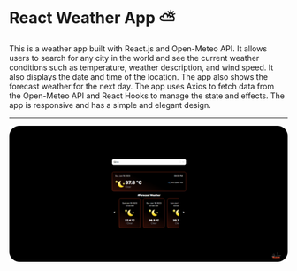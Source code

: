 # React Weather App ⛅

This is a weather app built with React.js and Open-Meteo API. It allows users to search for any city in the world and see the current weather conditions such as temperature, weather description, and wind speed. It also displays the date and time of the location. The app also shows the forecast weather for the next day. The app uses Axios to fetch data from the Open-Meteo API and React Hooks to manage the state and effects. The app is responsive and has a simple and elegant design.

---

![image](./cover.png)

